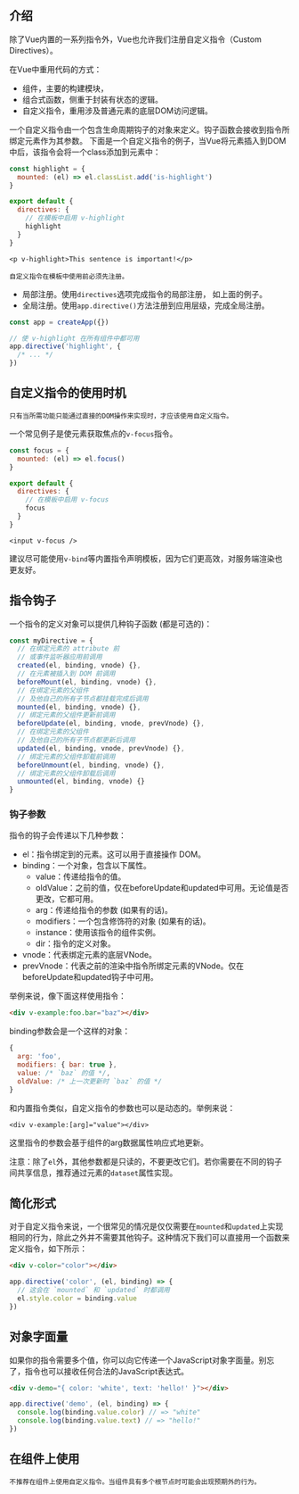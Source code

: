 ## 介绍
除了Vue内置的一系列指令外，Vue也允许我们注册自定义指令（Custom Directives）。

在Vue中重用代码的方式：
* 组件，主要的构建模块，
* 组合式函数，侧重于封装有状态的逻辑。
* 自定义指令，重用涉及普通元素的底层DOM访问逻辑。

一个自定义指令由一个包含生命周期钩子的对象来定义。钩子函数会接收到指令所绑定元素作为其参数。
下面是一个自定义指令的例子，当Vue将元素插入到DOM中后，该指令会将一个class添加到元素中：

```js
const highlight = {
  mounted: (el) => el.classList.add('is-highlight')
}

export default {
  directives: {
    // 在模板中启用 v-highlight
    highlight
  }
}
```

```vue
<p v-highlight>This sentence is important!</p>
```

`自定义指令在模板中使用前必须先注册。`

* 局部注册。使用`directives`选项完成指令的局部注册， 如上面的例子。
* 全局注册。使用`app.directive()`方法注册到应用层级，完成全局注册。

```js
const app = createApp({})

// 使 v-highlight 在所有组件中都可用
app.directive('highlight', {
  /* ... */
})
```

## 自定义指令的使用时机
`只有当所需功能只能通过直接的DOM操作来实现时，才应该使用自定义指令。`

一个常见例子是使元素获取焦点的`v-focus`指令。

```js
const focus = {
  mounted: (el) => el.focus()
}

export default {
  directives: {
    // 在模板中启用 v-focus
    focus
  }
}
```

```vue
<input v-focus />
```

建议尽可能使用`v-bind`等内置指令声明模板，因为它们更高效，对服务端渲染也更友好。

## 指令钩子
一个指令的定义对象可以提供几种钩子函数 (都是可选的)：

```js
const myDirective = {
  // 在绑定元素的 attribute 前
  // 或事件监听器应用前调用
  created(el, binding, vnode) {},
  // 在元素被插入到 DOM 前调用
  beforeMount(el, binding, vnode) {},
  // 在绑定元素的父组件
  // 及他自己的所有子节点都挂载完成后调用
  mounted(el, binding, vnode) {},
  // 绑定元素的父组件更新前调用
  beforeUpdate(el, binding, vnode, prevVnode) {},
  // 在绑定元素的父组件
  // 及他自己的所有子节点都更新后调用
  updated(el, binding, vnode, prevVnode) {},
  // 绑定元素的父组件卸载前调用
  beforeUnmount(el, binding, vnode) {},
  // 绑定元素的父组件卸载后调用
  unmounted(el, binding, vnode) {}
}
```

### 钩子参数​
指令的钩子会传递以下几种参数：

* el：指令绑定到的元素。这可以用于直接操作 DOM。
* binding：一个对象，包含以下属性。
    * value：传递给指令的值。
    * oldValue：之前的值，仅在beforeUpdate和updated中可用。无论值是否更改，它都可用。
    * arg：传递给指令的参数 (如果有的话)。
    * modifiers：一个包含修饰符的对象 (如果有的话)。
    * instance：使用该指令的组件实例。
    * dir：指令的定义对象。
* vnode：代表绑定元素的底层VNode。
* prevVnode：代表之前的渲染中指令所绑定元素的VNode。仅在beforeUpdate和updated钩子中可用。

举例来说，像下面这样使用指令：

```html
<div v-example:foo.bar="baz"></div>
```

binding参数会是一个这样的对象：

```js
{
  arg: 'foo',
  modifiers: { bar: true },
  value: /* `baz` 的值 */,
  oldValue: /* 上一次更新时 `baz` 的值 */
}
```

和内置指令类似，自定义指令的参数也可以是动态的。举例来说：

```vue
<div v-example:[arg]="value"></div>
```

这里指令的参数会基于组件的arg数据属性响应式地更新。

注意：除了`el`外，其他参数都是只读的，不要更改它们。若你需要在不同的钩子间共享信息，推荐通过元素的`dataset`属性实现。

## 简化形式
对于自定义指令来说，一个很常见的情况是仅仅需要在`mounted`和`updated`上实现相同的行为，除此之外并不需要其他钩子。这种情况下我们可以直接用一个函数来定义指令，如下所示：

```html
<div v-color="color"></div>
```

```js
app.directive('color', (el, binding) => {
  // 这会在 `mounted` 和 `updated` 时都调用
  el.style.color = binding.value
})
```

## 对象字面量
如果你的指令需要多个值，你可以向它传递一个JavaScript对象字面量。别忘了，指令也可以接收任何合法的JavaScript表达式。

```html
<div v-demo="{ color: 'white', text: 'hello!' }"></div>
```

```js
app.directive('demo', (el, binding) => {
  console.log(binding.value.color) // => "white"
  console.log(binding.value.text) // => "hello!"
})
```

## 在组件上使用
`不推荐在组件上使用自定义指令。当组件具有多个根节点时可能会出现预期外的行为。`
